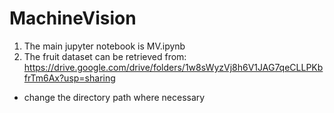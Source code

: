 # MachineVision

1) The main jupyter notebook is MV.ipynb
2) The fruit dataset can be retrieved from: https://drive.google.com/drive/folders/1w8sWyzVj8h6V1JAG7qeCLLPKbfrTm6Ax?usp=sharing
 - change the directory path where necessary
